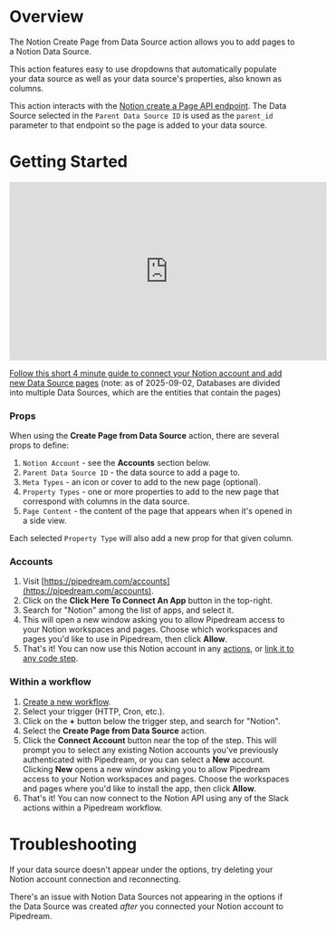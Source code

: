 # Overview
 
The Notion Create Page from Data Source action allows you to add pages to a Notion Data Source.

This action features easy to use dropdowns that automatically populate your data source as well as your data source's properties, also known as columns.

This action interacts with the [Notion create a Page API endpoint](https://developers.notion.com/reference/post-page). The Data Source selected in the `Parent Data Source ID` is used as the `parent_id` parameter to that endpoint so the page is added to your data source.

# Getting Started

<iframe width="560" height="315" src="https://www.youtube.com/embed/wciWsu564_0" title="YouTube video player" frameborder="0" allow="accelerometer; autoplay; clipboard-write; encrypted-media; gyroscope; picture-in-picture" allowfullscreen></iframe>
 
[Follow this short 4 minute guide to connect your Notion account and add new Data Source pages](https://youtu.be/wciWsu564_0) (note: as of 2025-09-02, Databases are divided into multiple Data Sources, which are the entities that contain the pages)

### Props

When using the **Create Page from Data Source** action, there are several props to define:

1. `Notion Account` - see the **Accounts** section below.
2. `Parent Data Source ID` - the data source to add a page to.
3. `Meta Types` - an icon or cover to add to the new page (optional).
4. `Property Types` - one or more properties to add to the new page that correspond with columns in the data source.
5. `Page Content` - the content of the page that appears when it's opened in a side view.

Each selected `Property Type` will also add a new prop for that given column.
 
### Accounts
 
1. Visit [https://pipedream.com/accounts](https://pipedream.com/accounts).
2. Click on the **Click Here To Connect An App** button in the top-right.
3. Search for "Notion" among the list of apps, and select it.
4. This will open a new window asking you to allow Pipedream access to your Notion workspaces and pages. Choose which workspaces and pages you'd like to use in Pipedream, then click **Allow**.
5. That's it! You can now use this Notion account in any [actions](#workflow-actions), or [link it to any code step](/connected-accounts/#connecting-accounts).
 
### Within a workflow
 
1. [Create a new workflow](https://pipedream.com/new).
2. Select your trigger (HTTP, Cron, etc.).
3. Click on the **+** button below the trigger step, and search for "Notion".
4. Select the **Create Page from Data Source** action.
5. Click the **Connect Account** button near the top of the step. This will prompt you to select any existing Notion accounts you've previously authenticated with Pipedream, or you can select a **New** account. Clicking **New** opens a new window asking you to allow Pipedream access to your Notion workspaces and pages. Choose the workspaces and pages where you'd like to install the app, then click **Allow**.
6. That's it! You can now connect to the Notion API using any of the Slack actions within a Pipedream workflow.
 
# Troubleshooting
 
If your data source doesn't appear under the options, try deleting your Notion account connection and reconnecting.

There's an issue with Notion Data Sources not appearing in the options if the Data Source was created _after_ you connected your Notion account to Pipedream.